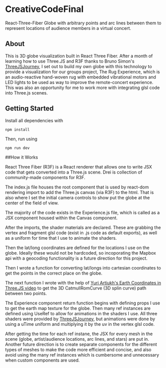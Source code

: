 # CreativeCodeFinal
React-Three-Fiber Globe with arbitrary points and arc lines between them to represent locations of audience members in a virtual concert.

## About

This is 3D globe visualization built in React Three Fiber. After a month of learning how to use Three.JS and R3F thanks to Bruno Simon's [ThreeJSJourney](https://threejs-journey.com/), I set out to build my own globe with this technology to provide a visualization for our groups project, The Rug Experience, which is an audio-reactive hand-woven rug with embedded vibrational motors and LED lights to be used as way to improve the remote-concert experience. This was also an opportunity for me to work more with integrating glsl code into Three.js scenes.


## Getting Started
Install all dependencies with
```
npm install
```

Then, run using
```
npm run dev
```

##How it Works

React Three Fiber (R3F) is a React renderer that allows one to write JSX code that gets converted into a Three.js scene. Drei is collection of community-made components for R3F.

The index.js file houses the root component that is used by react-dom rendering import to add the Three.js canvas (via R3F) to the html. That is also where I set the initial camera controls to show put the globe at the center of the field of view.

The majority of the code exists in the Experience.js file, which is called as a JSX component housed within the Canvas component.

After the imports, the shader materials are declared. These are grabbing the vertex and fragment glsl code (exist in .js code as default exports), as well as a uniform for time that I use to animate the shaders.

Then the lat/long coordinates are defined for the locations I use on the globe. Ideally these would not be hardcoded, so incoporating the Mapbox api with a geocoding functionality is a future direction for this project.

Then I wrote a function for converting lat/longs into cartesian coordinates to get the points in the correct place on the globe.

The next function I wrote with the help of [Yuri Artiukh's Earth Coordinates in Three.JS video](https://www.youtube.com/watch?v=2pUzJOfekVE&t=3037s) to get the 3D CatmullRomCurve (3D splin curve) path between two points.

The Experience component return function begins with defining props I use to get the earth map texture for the globe. Then many ref instances are defined using UseRef to allow for animations in the shaders I use. All three shaders were provided by [ThreeJSJourney](https://threejs-journey.com/), but animations were done by using a uTime uniform and multiplying it by the uv in the vertex glsl code.

After getting the time for each ref instane, the JSX for every mesh in the scene (globe, artist/audience locations, arc lines, and stars) are put in. Another future direction is to create separate components for the different types of meshes to make the code more efficient and concise, and also avoid using the many ref instances which is cumbersome and unnecessary when custom components are used.




